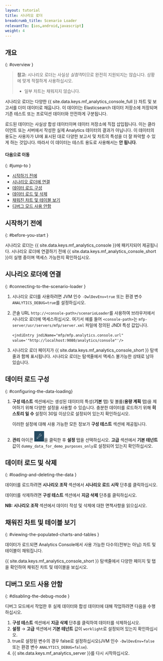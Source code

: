 ```yaml
---
layout: tutorial
title: 시나리오 로더
breadcrumb_title: Scenario Loader
relevantTo: [ios,android,javascript]
weight: 4
---
```

<!-- NLS_CHARSET=UTF-8 -->
## 개요
{: #overview }

> **참고:** 시나리오 로더는 사실상 *실험적*이므로 완전히 지원되지는 않습니다. 상황에 맞게 적절하게 사용하십시오.
>
> * 일부 차트는 채워지지 않습니다.

시나리오 로더는 다양한 {{ site.data.keys.mf_analytics_console_full }} 차트 및 보고서를 더미 데이터로 채웁니다. 이 데이터는 Elasticsearch 데이터 저장소에 저장되며 기존 테스트 또는 프로덕션 데이터와 안전하게 구분됩니다.

로드된 데이터는 사실상 합성 데이터이며 데이터 저장소에 직접 삽입됩니다. 이는 클라이언트 또는 서버에서 작성한 실제 Analytics 데이터의 결과가 아닙니다. 이 데이터의 용도는 사용자가 UI에 표시된 대로 다양한 보고서 및 차트의 특성을 더 잘 파악할 수 있게 하는 것입니다. 따라서 이 데이터는 테스트 용도로 사용해서는 **안 됩니다**.

#### 다음으로 이동
{: #jump-to }

* [시작하기 전에](#before-you-start)
* [시나리오 로더에 연결](#connecting-to-the-scenario-loader)
* [데이터 로드 구성](#configuring-the-data-loading)
* [데이터 로드 및 삭제](#loading-and-deleting-the-data)
* [채워진 차트 및 테이블 보기](#viewing-the-populated-charts-and-tables)
* [디버그 모드 사용 안함](#disabling-the-debug-mode)

## 시작하기 전에
{: #before-you-start }

시나리오 로더는 {{ site.data.keys.mf_analytics_console }}에 패키지되어 제공됩니다. 시나리오 로더에 연결하기 전에 {{ site.data.keys.mf_analytics_console_short }}이 실행 중이며 액세스 가능한지 확인하십시오.

## 시나리오 로더에 연결
{: #connecting-to-the-scenario-loader }

1. 시나리오 로더를 사용하려면 JVM 인수 `-DwlDevEnv=true` 또는 환경 변수 `ANALYTICS_DEBUG=true`를 설정하십시오.

2. 콘솔 URL `http://<console-path>/scenarioLoader`를 사용하여 브라우저에서 시나리오 로더에 액세스하십시오. 여기서 예를 들어 `<console-path>`는 `mfp-server/usr/servers/mfp/server.xml` 파일에 정의된 JNDI 특성 값입니다.

    `<jndiEntry jndiName="mfp/mfp.analytics.console.url" value='"http://localhost:9080/analytics/console"'/>`

3. 시나리오 로더 페이지가 {{ site.data.keys.mf_analytics_console_short }} 탐색줄과 함께 표시됩니다. 시나리오 로더는 탐색줄에서 액세스 불가능한 상태로 남아 있습니다.

## 데이터 로드 구성
{: #configuring-the-data-loading}

1. **구성 테스트** 섹션에서는 생성된 데이터의 특성(**기본** 탭) 및 볼륨(**용량 계획** 탭)을 제어하기 위해 다양한 설정을 사용할 수 있습니다.
    충분한 데이터를 로드하기 위해 **히스토리 일 수** 설정이 30일 이상으로 설정되어 있는지 확인하십시오.

    이러한 설정에 대해 사용 가능한 모든 정보가 **구성 테스트** 섹션에 제공됩니다.

2. **관리** 아이콘 <img  alt="렌치 아이콘" style="margin:0;display:inline" src="wrench.png"/>을 클릭한 후 **설정** 탭을 선택하십시오. **고급** 섹션에서 **기본 테넌트** 값이 `dummy_data_for_demo_purposes_only`로 설정되어 있는지 확인하십시오.

## 데이터 로드 및 삭제
{: #loading-and-deleting-the-data }

데이터를 로드하려면 **시나리오 조작** 섹션에서 **시나리오 로드 시작** 단추를 클릭하십시오.

데이터를 삭제하려면 **구성 테스트** 섹션에서 **지금 삭제** 단추를 클릭하십시오.

**NB:** **시나리오 조작** 섹션에서 데이터 작성 및 삭제에 대한 면책사항을 읽으십시오.

## 채워진 차트 및 테이블 보기
{: #viewing-the-populated-charts-and-tables }

데이터가 로드되면 Analytics Console에서 사용 가능한 다수의(전부는 아님) 차트 및 테이블이 채워집니다.

{{ site.data.keys.mf_analytics_console_short }} 탐색줄에서 다양한 페이지 및 탭을 확인하여 채워진 차트 및 테이블을 보십시오.

## 디버그 모드 사용 안함
{: #disabling-the-debug-mode }

디버그 모드에서 작업한 후 실제 데이터와 합성 데이터에 대해 작업하려면 다음을 수행하십시오.

1. **구성 테스트** 섹션에서 **지금 삭제** 단추를 클릭하여 데이터를 삭제하십시오.
2. **설정** → **고급** 섹션에서 **기본 테넌트** 값이 `worklight`로 설정되어 있는지 확인하십시오.
3. true로 설정된 변수의 경우 false로 설정하십시오(JVM 인수 `-DwlDevEnv=false` 또는 환경 변수 `ANALYTICS_DEBUG=false`).
4. {{ site.data.keys.mf_analytics_server }}를 다시 시작하십시오.
